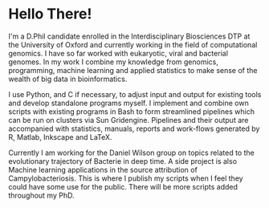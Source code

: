 # Hello There! 
I'm a D.Phil candidate enrolled in the Interdisciplinary Biosciences DTP at the University of Oxford and currently working in the field of computational genomics. I have so far worked with eukaryotic, viral and bacterial genomes. In my work I combine my knowledge from genomics, programming, machine learning and applied statistics to make sense of the wealth of big data in bioinformatics.

I use Python, and C if necessary, to adjust input and output for existing tools and develop standalone programs myself. I implement and combine own scripts with existing programs in Bash to form streamlined pipelines which can be run on clusters via Sun Gridengine. Pipelines and their output are accompanied with statistics, manuals, reports and work-flows generated by R, Matlab, Inkscape and LaTeX.

Currently I am working for the Daniel Wilson group on topics related to the evolutionary trajectory of Bacterie in deep time. A side project is also Machine learning applications in the source attribution of Campylobacteriosis. This is where I publish my scripts when I feel they could have some use for the public. There will be more scripts added throughout my PhD.

